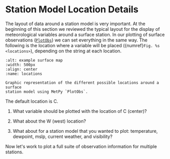 # Station Model Location Details

The layout of data around a station model is very important. At the
beginning of this section we reviewed the typical layout for the display
of meteorological variables around a surface station. In our plotting of
surface observations ([`PlotObs`](metpy_declarative_plotobs)) we can set everything in the same way.
The following is the location where a variable will be placed ({numref}`Fig. %s <locations>`), depending
on the string at each location.

```{figure} ../images/location_graphic.png
:alt: example surface map
:width: 500px
:align: center
:name: locations

Graphic representation of the different possible locations around a surface
station model using MetPy `PlotObs`.
```

The default location is C.

1.  What variable should be plotted with the location of C (center)?

2.  What about the W (west) location?

3.  What about for a station model that you wanted to plot: temperature,
    dewpoint, mslp, current weather, and visibility?

Now let's work to plot a full suite of observation information for multiple stations.